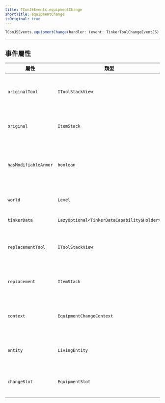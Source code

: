 ```yaml
---
title: TConJSEvents.equipmentChange
shortTitle: equipmentChange
isOriginal: true
---
```


```ts
TConJSEvents.equipmentChange(handler: (event: TinkerToolChangeEventJS) => void): void
```

---

## 事件屬性

| 屬性                 | 類型                                        | 說明                   |
| -------------------- | ------------------------------------------- | ---------------------- |
| `originalTool`       | `IToolStackView`                            | 原欄位的匠魂 NBT 資料  |
| `original`           | `ItemStack`                                 | 原欄位的物品堆疊       |
| `hasModifiableArmor` | `boolean`                                   | 實體是否具有匠魂盔甲值 |
| `world`              | `Level`                                     | 玩家所在維度           |
| `tinkerData`         | `LazyOptional<TinkerDataCapability$Holder>` | 匠魂資料               |
| `replacementTool`    | `IToolStackView`                            | 被替換的匠魂 NBT 資料  |
| `replacement`        | `ItemStack`                                 | 被替換的物品堆疊       |
| `context`            | `EquipmentChangeContext`                    | 原 Forge 事件的上下文  |
| `entity`             | `LivingEntity`                              | 觸發事件的實體         |
| `changeSlot`         | `EquipmentSlot`                             | 更換物品的欄位         |
